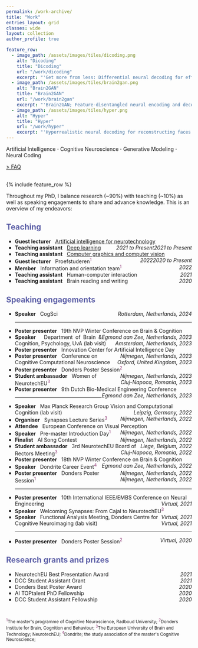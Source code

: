 ```yaml
---
permalink: /work-archive/
title: "Work"
entries_layout: grid
classes: wide
layout: collection
author_profile: true

feature_row:
  - image_path: /assets/images/tiles/dicoding.png
    alt: "Dicoding"
    title: "Dicoding"
    url: "/work/dicoding"
    excerpt: "'Get more from less: Differential neural decoding for effective reconstruction from limited training data' (WIP)"
  - image_path: /assets/images/tiles/brain2gan.png
    alt: "Brain2GAN"
    title: "Brain2GAN"
    url: "/work/brain2gan"
    excerpt: "'Brain2GAN; Feature-disentangled neural encoding and decoding of visual perception in the primate brain'"
  - image_path: /assets/images/tiles/hyper.png
    alt: "Hyper"
    title: "Hyper"
    url: "/work/hyper"
    excerpt: "'Hyperrealistic neural decoding for reconstructing faces from fMRI activations via the GAN latent space'"
---
```

<style>
  /* p {
      font-family: Arial, sans-serif;
      font-size: 14px;
      line-height: 1.6;
    } */

  a.footnote {
      text-decoration: none;
      color: #933f7a; /* Change color as needed */
      vertical-align: super;
      font-size: smaller;
    }

  @media (max-width: 768px) {
    body {
      font-size: 13px;
    }
    ul {
      list-style-type: none;
      padding: 0;
      margin: 0;
    }

    hr {
      margin-top: 25px;
      margin-bottom: 25px;
    }

    ul.events li{
      margin-bottom: 20px;
      overflow-wrap: break-word;
      word-wrap: break-word;
    }
}
</style>

Artificial Intelligence <b>&middot;</b> Cognitive Neuroscience <b>&middot;</b> Generative Modeling <b>&middot;</b> Neural Coding<br>

<a href="/faq/">> FAQ</a><br><br>

{% include feature_row %}

Throughout my PhD, I balance research (~90%) with teaching (~10%) as well as speaking engagements to share and advance knowledge. This is an overview of my endeavors:

<h2 style="color: #5B5EA6">Teaching</h2>

<ul>
<li style="list-style-type: square"><b>Guest lecturer</b> &nbsp; <a href="https://www.ru.nl/courseguides/socsci/courses-osiris/ai/sow-mki73-ai-neurotechnology/">Artificial intelligence for neurotechnology</a><span style="display: inline-block; float: right;"><i>2021 to Present</i></span></li>
<li style="list-style-type: square"><b>Teaching assistant</b> &nbsp; <a href="https://www.ru.nl/courseguides/socsci/courses-osiris/ai/sow-bki230a-deep-learning/">Deep learning</a><span style="display: inline-block; float: right;"><i>2021 to Present</i></span></li>
<li style="list-style-type: square"><b>Teaching assistant</b> &nbsp; <a href="https://www.ru.nl/courseguides/socsci/courses-osiris/ai/sow-mki95-computer-graphics-computer-vision/">Computer graphics and computer vision</a><span style="display: inline-block; float: right;"><i>2020 to Present</i></span></li>
<li style="list-style-type: square"><b>Guest lecturer</b> &nbsp; Proefstuderen<a href="#footnote1" class="footnote">1</a> <span style="display: inline-block; float: right;"><i>2022</i></span></li>
<li style="list-style-type: square"><b>Member</b> &nbsp; Information and orientation team<a href="#footnote1" class="footnote">1</a> <span style="display: inline-block; float: right;"><i>2022</i></span></li>
<li style="list-style-type: square"><b>Teaching assistant</b> &nbsp; Human-computer interaction <span style="display: inline-block; float: right;"><i>2021</i></span></li>
<li style="list-style-type: square"><b>Teaching assistant</b> &nbsp; Brain reading and writing <span style="display: inline-block; float: right;"><i>2020</i></span></li>
</ul>

<h2 style="color: #5B5EA6">Speaking engagements</h2>
<body>
<ul class=events>

  <li style="list-style-type: square; text-align: justify;"><b>Speaker</b> &nbsp; CogSci
  <span style="display: inline-block; float: right;"><i>Rotterdam, Netherlands, 2024</i></span></li>

  <hr>

  <li style="list-style-type: square; text-align: justify;"><b>Poster presenter</b> &nbsp; 19th NVP Winter Conference on Brain & Cognition
  <span style="display: inline-block; float: right;"><i>Egmond aan Zee, Netherlands, 2023</i></span></li>

  <li style="list-style-type: square; text-align: justify;"><b>Speaker</b> &nbsp; Department of Brain & Cognition, Psychology, UvA (lab visit)
  <span style="display: inline-block; float: right;"><i>Amsterdam, Netherlands, 2023</i></span></li>

  <li style="list-style-type: square; text-align: left;"><b>Poster presenter</b> &nbsp; Innovation Center for Artificial Intelligence Day
  <span style="display: inline-block; float: right;"><i>Nijmegen, Netherlands, 2023</i></span></li>

  <li style="list-style-type: square; text-align: left;"><b>Poster presenter</b> &nbsp; Conference on Cognitive Computational Neuroscience
  <span style="display: inline-block; float: right;"><i>Oxford, United Kingdom, 2023</i></span></li>

  <li style="list-style-type: square; text-align: left;"><b>Poster presenter</b> &nbsp; Donders Poster Session<a href="#footnote1" class="footnote">2</a>
  <span style="display: inline-block; float: right;"><i>Nijmegen, Netherlands, 2023</i></span></li>

  <li style="list-style-type: square; text-align: left;"><b>Student ambassador</b> &nbsp; Women of NeurotechEU<a href="#footnote1" class="footnote">3</a>
  <span style="display: inline-block; float: right;"><i>Cluj-Napoca, Romania, 2023</i></span></li>

  <li style="list-style-type: square; text-align: left;"><b>Poster presenter</b> &nbsp; 9th Dutch Bio-Medical Engineering Conference
  <span style="display: inline-block; float: right;"><i>Egmond aan Zee, Netherlands, 2023</i></span></li>

  <hr>

  <li style="list-style-type: square; text-align: left;"><b>Speaker</b> &nbsp; Max Planck Research Group Vision and Computational Cognition (lab visit)
  <span style="display: inline-block; float: right;"><i>Leipzig, Germany, 2022</i></span></li>

  <li style="list-style-type: square; text-align: left;"><b>Organiser</b> &nbsp; Synapses Lecture Series<a href="#footnote1" class="footnote">3</a>
  <span style="display: inline-block; float: right;"><i>Nijmegen, Netherlands, 2022</i></span></li>

  <li style="list-style-type: square; text-align: left;"><b>Attendee</b> &nbsp; European Conference on Visual Perception
  <span style="display: inline-block; float: right;"><i>Nijmegen, Netherlands, 2022</i></span></li>

  <li style="list-style-type: square; text-align: left;"><b>Speaker</b> &nbsp; Pre-master Introduction Day<a href="#footnote1" class="footnote">1</a>
  <span style="display: inline-block; float: right;"><i>Nijmegen, Netherlands, 2022</i></span></li>

  <li style="list-style-type: square; text-align: left;"><b>Finalist</b> &nbsp; AI Song Contest
  <span style="display: inline-block; float: right;"><i>Liege, Belgium, 2022</i></span></li>

  <li style="list-style-type: square; text-align: left;"><b>Student ambassador</b> &nbsp; 3rd NeurotechEU Board of Rectors Meeting<a href="#footnote1" class="footnote">3</a>
  <span style="display: inline-block; float: right;"><i>Cluj-Napoca, Romania, 2022</i></span></li>

  <li style="list-style-type: square; text-align: left;"><b>Poster presenter</b> &nbsp; 18th NVP Winter Conference on Brain & Cognition
  <span style="display: inline-block; float: right;"><i>Egmond aan Zee, Netherlands, 2022</i></span></li>

  <li style="list-style-type: square; text-align: left;"><b>Speaker</b> &nbsp; Dondrite Career Event<a href="#footnote1" class="footnote">4</a>
  <span style="display: inline-block; float: right;"><i>Nijmegen, Netherlands, 2022</i></span></li>

  <li style="list-style-type: square; text-align: left;"><b>Poster presenter</b> &nbsp; Donders Poster Session<a href="#footnote1" class="footnote">1</a>
  <span style="display: inline-block; float: right;"><i>Nijmegen, Netherlands, 2022</i></span></li>

  <hr>

  <li style="list-style-type: square; text-align: left;"><b>Poster presenter</b> &nbsp; 10th International IEEE/EMBS Conference on Neural Engineering
  <span style="display: inline-block; float: right;"><i>Virtual, 2021</i></span></li>

  <li style="list-style-type: square; text-align: left;"><b>Speaker</b> &nbsp; Welcoming Synapses: From Cajal to NeurotechEU<a href="#footnote1" class="footnote">3</a>
  <span style="display: inline-block; float: right;"><i>Virtual, 2021</i></span></li>

  <li style="list-style-type: square; text-align: left;"><b>Speaker</b> &nbsp; Functional Analysis Meeting, Donders Centre for Cognitive Neuroimaging (lab visit)
  <span style="display: inline-block; float: right;"><i>Virtual, 2021</i></span></li>

  <hr>

  <li style="list-style-type: square; text-align: left;"><b>Poster presenter</b> &nbsp; Donders Poster Session<a href="#footnote1" class="footnote">2</a>
  <span style="display: inline-block; float: right;"><i>Virtual, 2020</i></span></li>
</ul>

<h2 style="color: #5B5EA6">Research grants and prizes</h2>
<ul>
  <li style="list-style-type: square">NeurotechEU Best Presentation Award <span style="display: inline-block; float: right;"><i>2021</i></span></li>
  <li style="list-style-type: square">DCC Student Assistant Grant <span style="display: inline-block; float: right;"><i>2021</i></span></li>
  <li style="list-style-type: square">Donders Best Poster Award <span style="display: inline-block; float: right;"><i>2020</i></span></li>
  <li style="list-style-type: square">AI TOPtalent PhD Fellowship <span style="display: inline-block; float: right;"><i>2020</i></span></li>
  <li style="list-style-type: square">DCC Student Assistant Fellowship <span style="display: inline-block; float: right;"><i>2020</i></span></li>
</ul>
<br>

<footer>
  <p id="footnotes" style="font-size: smaller;">
    <sup style="color: #933f7a;">1</sup>The master's programme of Cognitive Neuroscience, Radboud University;
    <sup style="color: #933f7a;">2</sup>Donders Institute for Brain, Cognition and Behaviour;
    <sup style="color: #933f7a;">3</sup>The European University of Brain and Technology; NeurotechEU;
    <sup style="color: #933f7a;">4</sup>Dondrite; the study association of the master's Cognitive Neuroscience;
  </p>
</footer>